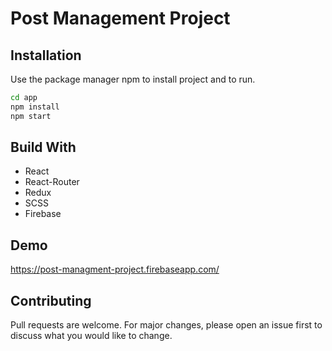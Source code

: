 # Post Management Project

## Installation
Use the package manager npm to install project and to run.
```bash
cd app
npm install 
npm start
```
## Build With

 * React
 * React-Router
 * Redux
 * SCSS
 * Firebase

## Demo
https://post-managment-project.firebaseapp.com/
## Contributing
Pull requests are welcome. For major changes, please open an issue first to discuss what you would like to change.